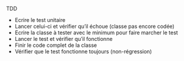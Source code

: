 

TDD

-   Ecrire le test unitaire
-   Lancer celui-ci et vérifier qu’il échoue (classe pas encore codée)
-   Ecrire la classe à tester avec le minimum pour faire marcher le test
-   Lancer le test et vérifier qu’il fonctionne
-   Finir le code complet de la classe
-   Vérifier que le test fonctionne toujours (non-régression)
